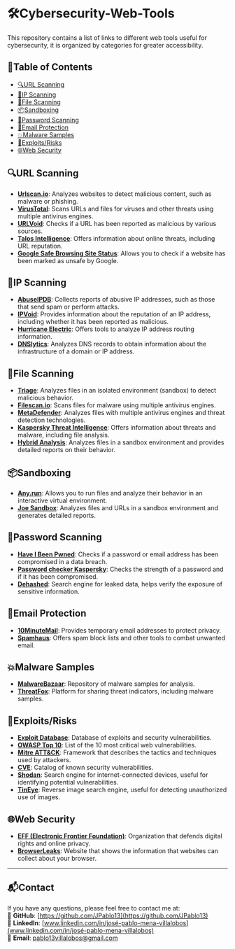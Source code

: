 # 🛠️Cybersecurity-Web-Tools
This repository contains a list of links to different web tools useful for cybersecurity, it is organized by categories for greater accessibility.

## 📄Table of Contents
- [🔍URL Scanning](#url-scanning)
- [🔎IP Scanning](#ip-scanning)
- [📝File Scanning](#file-scanning)
- [📦Sandboxing](#sandboxing)
- [🔐Password Scanning](#password-scanning)
- [📧Email Protection](#email-protection)
- [💥Malware Samples](#malware-samples)
- [🎯Exploits/Risks](#exploitsrisks)
- [🌐Web Security](#web-security)

## 🔍URL Scanning

* **[Urlscan.io](https://urlscan.io/)**: Analyzes websites to detect malicious content, such as malware or phishing.
* **[VirusTotal](https://www.virustotal.com/)**: Scans URLs and files for viruses and other threats using multiple antivirus engines. 
* **[URLVoid](https://www.urlvoid.com/)**: Checks if a URL has been reported as malicious by various sources.
* **[Talos Intelligence](https://talosintelligence.com/)**: Offers information about online threats, including URL reputation.
* **[Google Safe Browsing Site Status](https://transparencyreport.google.com/safe-browsing/search](https://transparencyreport.google.com/safe-browsing/search))**: Allows you to check if a website has been marked as unsafe by Google. 

## 🔎IP Scanning

* **[AbuseIPDB](https://www.abuseipdb.com/)**: Collects reports of abusive IP addresses, such as those that send spam or perform attacks.
* **[IPVoid](https://www.ipvoid.com/)**: Provides information about the reputation of an IP address, including whether it has been reported as malicious.
* **[Hurricane Electric](https://bgp.he.net/)**: Offers tools to analyze IP address routing information.
* **[DNSlytics](https://dnslytics.com/)**: Analyzes DNS records to obtain information about the infrastructure of a domain or IP address.

## 📝File Scanning

* **[Triage](https://tria.ge/)**: Analyzes files in an isolated environment (sandbox) to detect malicious behavior.
* **[Filescan.io](https://www.filescan.io/scan)**: Scans files for malware using multiple antivirus engines.
* **[MetaDefender](https://metadefender.opswat.com/)**: Analyzes files with multiple antivirus engines and threat detection technologies.
* **[Kaspersky Threat Intelligence](https://opentip.kaspersky.com/)**: Offers information about threats and malware, including file analysis.
* **[Hybrid Analysis](https://www.hybrid-analysis.com/)**: Analyzes files in a sandbox environment and provides detailed reports on their behavior.

## 📦Sandboxing

* **[Any.run](https://app.any.run/)**: Allows you to run files and analyze their behavior in an interactive virtual environment.
* **[Joe Sandbox](https://www.joesandbox.com/)**: Analyzes files and URLs in a sandbox environment and generates detailed reports.

## 🔐Password Scanning

* **[Have I Been Pwned](https://haveibeenpwned.com/)**: Checks if a password or email address has been compromised in a data breach.
* **[Password checker Kaspersky](https://password.kaspersky.com/)**: Checks the strength of a password and if it has been compromised.
* **[Dehashed](https://dehashed.com/)**: Search engine for leaked data, helps verify the exposure of sensitive information.

## 📧Email Protection

* **[10MinuteMail](https://10minutemail.com/)**: Provides temporary email addresses to protect privacy.
* **[Spamhaus](https://www.spamhaus.org/)**: Offers spam block lists and other tools to combat unwanted email.

## 💥Malware Samples

* **[MalwareBazaar](https://bazaar.abuse.ch/)**: Repository of malware samples for analysis.
* **[ThreatFox](https://threatfox.abuse.ch/)**: Platform for sharing threat indicators, including malware samples.

## 🎯Exploits/Risks

* **[Exploit Database](https://www.exploit-db.com/)**: Database of exploits and security vulnerabilities.
* **[OWASP Top 10](https://owasp.org/www-project-top-ten/)**: List of the 10 most critical web vulnerabilities.
* **[Mitre ATT&CK](https://attack.mitre.org/)**: Framework that describes the tactics and techniques used by attackers.
* **[CVE](https://cve.mitre.org/)**: Catalog of known security vulnerabilities.
* **[Shodan](https://www.shodan.io/)**: Search engine for internet-connected devices, useful for identifying potential vulnerabilities.
* **[TinEye](https://tineye.com/)**: Reverse image search engine, useful for detecting unauthorized use of images.

## 🌐Web Security

* **[EFF (Electronic Frontier Foundation)](https://www.eff.org)**: Organization that defends digital rights and online privacy.
* **[BrowserLeaks](https://browserleaks.com/)**: Website that shows the information that websites can collect about your browser.

---

## 📬Contact
If you have any questions, please feel free to contact me at:<br>
🔗 **GitHub**: [https://github.com/JPablo13](https://github.com/JPablo13)<br>
💼 **LinkedIn**: [www.linkedin.com/in/josé-pablo-mena-villalobos](www.linkedin.com/in/josé-pablo-mena-villalobos)<br>
📧 **Email**: pablo13villalobos@gmail.com
